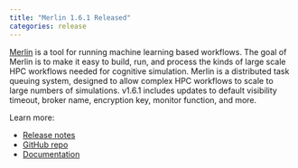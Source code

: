 ```yaml
---
title: "Merlin 1.6.1 Released"
categories: release
---
```


[Merlin](https://github.com/LLNL/merlin) is a tool for running machine learning based workflows. The goal of Merlin is to make it easy to build, run, and process the kinds of large scale HPC workflows needed for cognitive simulation. Merlin is a distributed task queuing system, designed to allow complex HPC workflows to scale to large numbers of simulations. v1.6.1 includes updates to default visibility timeout, broker name, encryption key, monitor function, and more.

Learn more:
- [Release notes](https://github.com/LLNL/merlin/releases/tag/1.6.1)
- [GitHub repo](https://github.com/LLNL/merlin)
- [Documentation](https://merlin.readthedocs.io/en/latest/)
